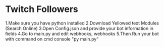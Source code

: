 # Twitch Followers
1.Make sure you have python installed
2.Download Yellowed text Modules (Search Online)
3.Open Config.json and provide your bot information in fields
4.Go to main.py and edit webhooks, webhooks
5.Then Run your bot with command on cmd console "py main.py"
